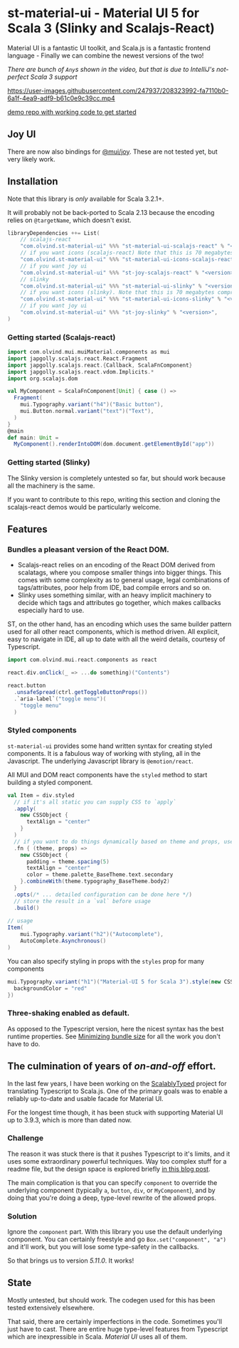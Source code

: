 # st-material-ui - Material UI 5 for Scala 3 (Slinky and Scalajs-React)


Material UI is a fantastic UI toolkit, and Scala.js is a fantastic frontend language - 
Finally we can combine the newest versions of the two!


*There are bunch of `Any`s shown in the video, but that is due to IntelliJ's not-perfect Scala 3 support*

https://user-images.githubusercontent.com/247937/208323992-fa7110b0-6a1f-4ea9-adf9-b61c0e9c39cc.mp4



[demo repo with working code to get started](https://github.com/oyvindberg/st-material-ui-demo)

## Joy UI

There are now also bindings for [@mui/joy](https://mui.com/joy-ui/getting-started/overview/). These are not tested yet, but very likely work.

## Installation

Note that this library is *only* available for Scala 3.2.1+. 

It will probably not be back-ported to Scala 2.13 because the encoding relies on `@targetName`, which doesn't exist.

```scala
libraryDependencies ++= List(
    // scalajs-react
    "com.olvind.st-material-ui" %%% "st-material-ui-scalajs-react" % "<version>",
    // if you want icons (scalajs-react) Note that this is 70 megabytes compressed jar file
    "com.olvind.st-material-ui" %%% "st-material-ui-icons-scalajs-react" % "<version>", 
    // if you want joy ui 
    "com.olvind.st-material-ui" %%% "st-joy-scalajs-react" % "<version>", 
    // slinky
    "com.olvind.st-material-ui" %%% "st-material-ui-slinky" % "<version>",
    // if you want icons (slinky). Note that this is 70 megabytes compressed jar file
    "com.olvind.st-material-ui" %%% "st-material-ui-icons-slinky" % "<version>", 
    // if you want joy ui 
    "com.olvind.st-material-ui" %%% "st-joy-slinky" % "<version>", 
)
```

### Getting started (Scalajs-react)

```scala
import com.olvind.mui.muiMaterial.components as mui
import japgolly.scalajs.react.React.Fragment
import japgolly.scalajs.react.{Callback, ScalaFnComponent}
import japgolly.scalajs.react.vdom.Implicits.*
import org.scalajs.dom

val MyComponent = ScalaFnComponent[Unit] { case () =>
  Fragment(
    mui.Typography.variant("h4")("Basic button"),
    mui.Button.normal.variant("text")("Text"),
  )
}
@main
def main: Unit =
  MyComponent().renderIntoDOM(dom.document.getElementById("app"))

```

### Getting started (Slinky)
The Slinky version is completely untested so far, but should work because all the machinery is the same.

If you want to contribute to this repo, writing this section and cloning the scalajs-react demos would be particularly welcome.


## Features

### Bundles a pleasant version of the React DOM.

- Scalajs-react relies on an encoding of the React DOM derived from scalatags, where you compose smaller things into bigger things. This comes with some complexity as to general usage, legal combinations of tags/attributes, poor help from IDE, bad compile errors and so on.
- Slinky uses something similar, with an heavy implicit machinery to decide which tags and attributes go together, which makes callbacks especially hard to use.

ST, on the other hand, has an encoding which uses the same builder pattern used for all other react components, which is method driven. All explicit, easy to navigate in IDE, all up to date with all the weird details, courtesy of Typescript.

```scala
import com.olvind.mui.react.components as react

react.div.onClick(_ => ...do something)("Contents") 

react.button
  .unsafeSpread(ctrl.getToggleButtonProps())
  .`aria-label`("toggle menu")(
    "toggle menu"
  )
```

### Styled components

`st-material-ui` provides some hand written syntax for creating styled components. It is a fabulous way of working with styling, all in the Javascript. The underlying Javascript library is `@emotion/react`.

All MUI and DOM react components have the `styled` method to start building a styled component. 

```scala
val Item = div.styled
  // if it's all static you can supply CSS to `apply`
  .apply(
    new CSSObject {
      textAlign = "center"
    }
  )  
  // if you want to do things dynamically based on theme and props, use `fn`
  .fn { (theme, props) =>
    new CSSObject {
      padding = theme.spacing(5)
      textAlign = "center"
      color = theme.palette_BaseTheme.text.secondary
    }.combineWith(theme.typography_BaseTheme.body2)
  }
  .opts(/* ... detailed configuration can be done here */)
  // store the result in a `val` before usage
  .build()
  
// usage
Item(
    mui.Typography.variant("h2")("Autocomplete"),
    AutoComplete.Asynchronous()
)  
```

You can also specify styling in props with the `styles` prop for many components
```scala
mui.Typography.variant("h1")("Material-UI 5 for Scala 3").style(new CSSProperties {
  backgroundColor = "red"
})
```    

### Three-shaking enabled as default.

As opposed to the Typescript version, here the nicest syntax has the best runtime properties. See [Minimizing bundle size](https://mui.com/material-ui/guides/minimizing-bundle-size/) for all the work you don't have to do.



## The culmination of years of *on-and-off* effort.

In the last few years, I have been working on the [ScalablyTyped](https://scalablytyped.org) project for translating Typescript to Scala.js. One of the primary goals was to enable a reliably up-to-date and usable facade for Material UI.

For the longest time though, it has been stuck with supporting Material UI up to 3.9.3, which is more than dated now.

### Challenge 
The reason it was stuck there is that it pushes Typescript to it's limits, and it uses some extraordinary powerful techniques.
Way too complex stuff for a readme file, but the design space is explored briefly [in this blog post](https://blog.andrewbran.ch/polymorphic-react-components/).

The main complication is that you can specify `component` to override the underlying component (typically `a`, `button`, `div`, or `MyComponent`), and 
by doing that you're doing a deep, type-level rewrite of the allowed props.

### Solution

Ignore the `component` part. With this library you use the default underlying component.
You can certainly freestyle and go `Box.set("component", "a")` and it'll work, but you will lose some type-safety in the callbacks.

So that brings us to version *5.11.0*. It works!

## State

Mostly untested, but should work. The codegen used for this has been tested extensively elsewhere.

That said, there are certainly imperfections in the code. Sometimes you'll just have to cast. There are entire huge type-level features from Typescript which are inexpressible in Scala. *Material UI* uses all of them.




